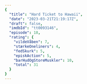 ```yaml
---
{
  "title": "Hard Ticket to Hawaii",
  "date": "2023-03-21T21:19:17Z",
  "draft": false,
  "imdbId": "tt0093146",
  "episode": 18,
  "rating": {
    "vildeVåben": 7,
    "stærkeOneliners": 4,
    "fedSkurk": 5,
    "episkAction": 5,
    "barHudOgStoreMuskler": 10,
    "total": 31
  }
}
---
```



